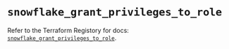 # `snowflake_grant_privileges_to_role`

Refer to the Terraform Registory for docs: [`snowflake_grant_privileges_to_role`](https://registry.terraform.io/providers/snowflake-labs/snowflake/0.77.0/docs/resources/grant_privileges_to_role).
